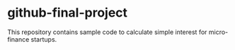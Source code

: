 # github-final-project
This repository contains sample code to calculate simple interest for micro-finance startups. 
